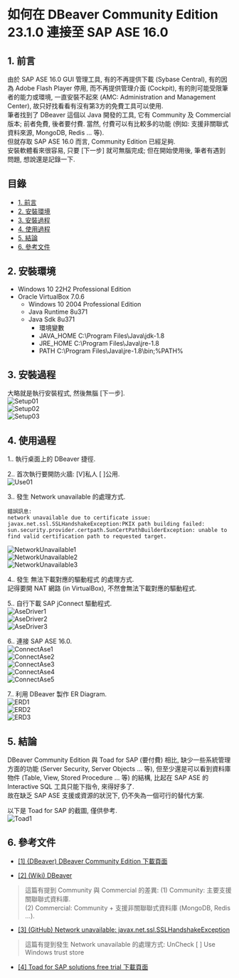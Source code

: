 # 如何在 DBeaver Community Edition 23.1.0 連接至 SAP ASE 16.0

## 1. 前言
由於 SAP ASE 16.0 GUI 管理工具, 有的不再提供下載 (Sybase Central), 有的因為 Adobe Flash Player 停用, 而不再提供管理介面 (Cockpit), 有的則可能受限筆者的能力或環境, 一直安裝不起來 (AMC: Administration and Management Center), 故只好找看看有沒有第3方的免費工具可以使用.  
筆者找到了 DBeaver 這個以 Java 開發的工具, 它有 Community 及 Commercial 版本; 前者免費, 後者要付費. 當然, 付費可以有比較多的功能 (例如: 支援非關聯式資料來源, MongoDB, Redis ... 等).  
但就存取 SAP ASE 16.0 而言, Community Edition 已經足夠.  
安裝軟體看來很容易, 只要 [下一步] 就可無腦完成; 但在開始使用後, 筆者有遇到問題, 想說還是記錄一下. 

<!--more-->

## 目錄
* [1. 前言](#1-前言)  
* [2. 安裝環境](#2-安裝環境)  
* [3. 安裝過程](#3-安裝過程)  
* [4. 使用過程](#4-使用過程)  
* [5. 結論](#5-結論)  
* [6. 參考文件](#6-參考文件)  


## 2. 安裝環境
* Windows 10 22H2 Professional Edition  
* Oracle VirtualBox 7.0.6  
  * Windows 10 2004 Professional Edition  
  * Java Runtime 8u371  
  * Java Sdk 8u371  
    * 環境變數
    * JAVA_HOME   C:\Program Files\Java\jdk-1.8
    * JRE_HOME    C:\Program Files\Java\jre-1.8
    * PATH        C:\Program Files\Java\jre-1.8\bin;%PATH%


## 3. 安裝過程
大略就是執行安裝程式, 然後無腦 [下一步].  
![Setup01](pictures/01-setup-1.png)  
![Setup02](pictures/02-setup-2.png)  
![Setup03](pictures/03-setup-3.png)  


## 4. 使用過程

1.. 執行桌面上的 DBeaver 捷徑.  

2.. 首次執行要開防火牆: [V]私人 [ ]公用.  
![Use01](pictures/11-use-1.png)  

3.. 發生 Network unavailable 的處理方式.  
```plaintext
錯誤訊息:
network unavailable due to certificate issue:
javax.net.ssl.SSLHandshakeException:PKIX path building failed: sun.security.provider.certpath.SunCertPathBuilderException: unable to find valid certification path to requested target.
```
![NetworkUnavailable1](pictures/12-network-unavailable-1.png)  
![NetworkUnavailable2](pictures/12-network-unavailable-2.png)  
![NetworkUnavailable3](pictures/12-network-unavailable-3.png)  

4.. 發生 無法下載對應的驅動程式 的處理方式.  
記得要開 NAT 網路 (in VirtualBox), 不然會無法下載對應的驅動程式.  

5.. 自行下載 SAP jConnect 驅動程式.  
![AseDriver1](pictures/21-ase-driver-1.png)  
![AseDriver2](pictures/22-ase-driver-2.png)  
![AseDriver3](pictures/23-ase-driver-3.png)  

6.. 連接 SAP ASE 16.0.  
![ConnectAse1](pictures/31-connect-ase-1.png)  
![ConnectAse2](pictures/32-connect-ase-2.png)  
![ConnectAse3](pictures/33-connect-ase-3.png)  
![ConnectAse4](pictures/34-connect-ase-4.png)  
![ConnectAse5](pictures/35-connect-ase-5.png)  

7.. 利用 DBeaver 製作 ER Diagram.  
![ERD1](pictures/41-dbeaver-erd-1.png)  
![ERD2](pictures/42-dbeaver-erd-2.png)  
![ERD3](pictures/43-dbeaver-erd-3.png)  


## 5. 結論 
DBeaver Community Edition 與 Toad for SAP (要付費) 相比, 缺少一些系統管理方面的功能 (Server Security, Server Objects ... 等), 但至少還是可以看到資料庫物件 (Table, View, Stored Procedure ... 等) 的結構, 比起在 SAP ASE 的 Interactive SQL 工具只能下指令, 來得好多了.   
故在缺乏 SAP ASE 支援或資源的狀況下, 仍不失為一個可行的替代方案.  

以下是 Toad for SAP 的截圖, 僅供參考.  
![Toad1](pictures/51-toad-1.png)  


## 6. 參考文件

* <a href="https://dbeaver.io/download/" target="_blank">[1] {DBeaver) DBeaver Community Edition 下載頁面</a>

* <a href="https://en.wikipedia.org/wiki/DBeaver" target="_blank">[2] (Wiki) DBeaver</a>
> 這篇有提到 Community 與 Commercial 的差異:
> (1) Community: 主要支援關聯聯式資料庫.  
> (2) Commercial: Community + 支援非關聯聯式資料庫 (MongoDB, Redis ...).  

* <a href="https://github.com/dbeaver/dbeaver/issues/18175" target="_blank">[3] (GitHub) Network unavailable: javax.net.ssl.SSLHandshakeException</a>
> 這篇有提到發生 Network unavailable 的處理方式: UnCheck [ ] Use Windows trust store

* <a href="https://www.quest.com/register/55632/" target="_blank">[4] Toad for SAP solutions free trial 下載頁面</a>  





